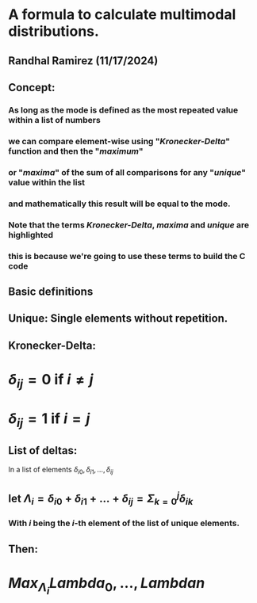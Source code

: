# A formula to calculate multimodal distributions. 
## Randhal Ramirez (11/17/2024)

## Concept:

### As long as the mode is defined as the most repeated value within a list of numbers
### we can compare element-wise using "*_Kronecker-Delta_*" function and then the "*_maximum_*"
### or "*_maxima_*" of the sum of all comparisons for any "*_unique_*" value within the list
### and mathematically this result will be equal to the mode. 

### Note that the terms *_Kronecker-Delta_*, *_maxima_* and *_unique_* are highlighted
### this is because we're going to use these terms to build the C code 

## Basic definitions

## Unique: Single elements without repetition.

## Kronecker-Delta:

# $\displaystyle \delta_{ij} = 0$ if $i \neq j$
# $\displaystyle \delta_{ij} = 1$ if $i = j$

## List of deltas: 

In a list of elements $\delta_{i0}, \delta_{i1},..., \delta_{ij}$ 

## let $\displaystyle \Lambda_{i} = \delta_{i0}+\delta_{i1}+...+\delta_{ij} = \Sigma_{k=0}^j\delta_{ik}$
### With $i$ being the $i$-th element of the list of unique elements. 

## Then:

# $Max_{\Lambda_{i}} \displaystyle {Lambda_{0},...,Lambda{n}}$
